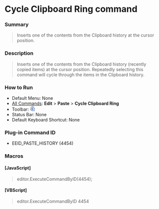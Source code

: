 # Cycle Clipboard Ring command

### Summary

> Inserts one of the contents from the Clipboard history at the cursor position.

### Description

> Inserts one of the contents from the Clipboard history (recently copied items) at the cursor position. Repeatedly selecting this command will cycle through the items in the Clipboard history.

### How to Run

- Default Menu: None
- [All Commands](../tools/all_commands): **Edit** \> **Paste**
\> **Cycle Clipboard Ring**
- Toolbar: ![](../../images/cycle_clipboard_ring.gif)
- Status Bar: None
- Default Keyboard Shortcut: None

### Plug-in Command ID

- EEID\_PASTE\_HISTORY (4454)

### Macros

#### \[JavaScript\]

> editor.ExecuteCommandByID(4454);

#### \[VBScript\]

> editor.ExecuteCommandByID 4454